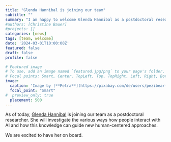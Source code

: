 ```yaml
---
title: "Glenda Hannibal is joining our team"
subtitle: ""
summary: "I am happy to welcome Glenda Hannibal as a postdoctoral research to our team."
#authors: [Christine Bauer]
#projects: []
categories: [news]
tags: [team, welcome]
date: '2024-03-01T10:00:00Z'
featured: false
draft: false
profile: false

# Featured image
# To use, add an image named `featured.jpg/png` to your page's folder.
# Focal points: Smart, Center, TopLeft, Top, TopRight, Left, Right, BottomLeft, Bottom, BottomRight.
image:
  caption: 'Image by [**Petra**](https://pixabay.com/de/users/pezibear-526143/?utm_source=link-attribution&utm_medium=referral&utm_campaign=image&utm_content=772389) from [**Pixabay**](https://pixabay.com/de//?utm_source=link-attribution&utm_medium=referral&utm_campaign=image&utm_content=772389).' 
  focal_point: "Smart"
#  preview_only: true
  placement: 500
---
```


As of today, [Glenda Hannibal](http://glendahannibal.weebly.com) is joining our team as a postdoctoral researcher. 
She will investigate the various ways how people interact with AI and how this knowledge can guide new human-centered approaches.

We are excited to have her on board.